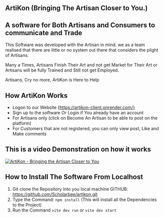 ## ArtiKon (Bringing The Artisan Closer to You.)

## A software for Both Artisans and Consumers to communicate and Trade

This Software was developed with the Artisan in mind.
we as a team realised that there are little or no system out there that
considers the plight of Artisans. 

Many a Times, Artisans Finish Their Art and not get Market for Their Art
or Artisans will be fully Trained and Still not get Employed.

Artisans, Cry no more, ArtiKon is Here to Help

## How ArtiKon Works
- Logon to our Website {https://artikon-client.onrender.com/} 
- Sign up to the software Or Login if You already have an account
- For Artisans only (click on Become An Artisan to be able to post on the platform)
- For Customers that are not registered, you can only view post, Like and Make comments

## This is a video Demonstration on how it works

[![ArtiKon - Bringing the Artisan Closer to You](https://i.ibb.co/d4sn68R/Artikon-Thump.png)](https://www.youtube.com/watch?v=cQJ403sIYkI)




## How to Install The Software From Localhost
1.  Git clone the Repository into you local machine
        GITHUB: https://github.com/Scholarbee/artikon.git
2. Type the Command: `npm install` (This will install all the Dependencies to the Project)
3. Run the Command `vite dev run` or `vite dev start`